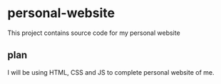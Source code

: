 # personal-website
This project contains source code for my personal website

## plan
I will be using HTML, CSS and JS to complete personal website of me.
